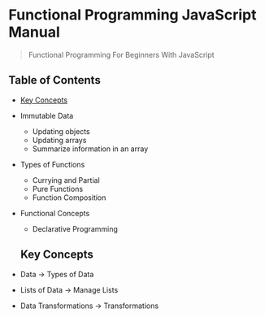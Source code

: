 # Functional Programming JavaScript Manual

> Functional Programming For Beginners With JavaScript

## Table of Contents

* [Key Concepts](#key-concepts)
* Immutable Data
  * Updating objects
  * Updating arrays
  * Summarize information in an array
* Types of Functions

  * Currying and Partial
  * Pure Functions
  * Function Composition

* Functional Concepts

  * Declarative Programming

  ## Key Concepts

* Data -> Types of Data
* Lists of Data -> Manage Lists
* Data Transformations -> Transformations
